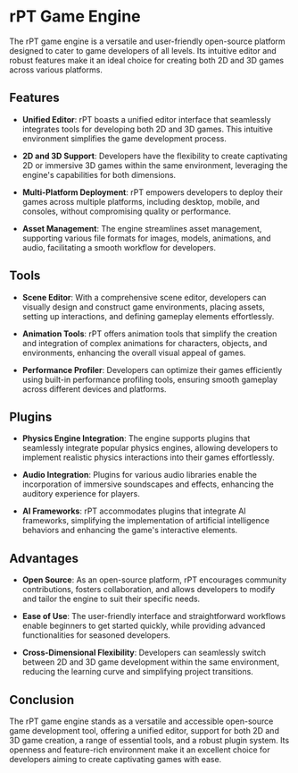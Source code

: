 # rPT Game Engine

The rPT game engine is a versatile and user-friendly open-source platform designed to cater to game developers of all levels. Its intuitive editor and robust features make it an ideal choice for creating both 2D and 3D games across various platforms.

## Features

- **Unified Editor**: rPT boasts a unified editor interface that seamlessly integrates tools for developing both 2D and 3D games. This intuitive environment simplifies the game development process.

- **2D and 3D Support**: Developers have the flexibility to create captivating 2D or immersive 3D games within the same environment, leveraging the engine's capabilities for both dimensions.

- **Multi-Platform Deployment**: rPT empowers developers to deploy their games across multiple platforms, including desktop, mobile, and consoles, without compromising quality or performance.

- **Asset Management**: The engine streamlines asset management, supporting various file formats for images, models, animations, and audio, facilitating a smooth workflow for developers.

## Tools

- **Scene Editor**: With a comprehensive scene editor, developers can visually design and construct game environments, placing assets, setting up interactions, and defining gameplay elements effortlessly.

- **Animation Tools**: rPT offers animation tools that simplify the creation and integration of complex animations for characters, objects, and environments, enhancing the overall visual appeal of games.

- **Performance Profiler**: Developers can optimize their games efficiently using built-in performance profiling tools, ensuring smooth gameplay across different devices and platforms.

## Plugins

- **Physics Engine Integration**: The engine supports plugins that seamlessly integrate popular physics engines, allowing developers to implement realistic physics interactions into their games effortlessly.

- **Audio Integration**: Plugins for various audio libraries enable the incorporation of immersive soundscapes and effects, enhancing the auditory experience for players.

- **AI Frameworks**: rPT accommodates plugins that integrate AI frameworks, simplifying the implementation of artificial intelligence behaviors and enhancing the game's interactive elements.

## Advantages

- **Open Source**: As an open-source platform, rPT encourages community contributions, fosters collaboration, and allows developers to modify and tailor the engine to suit their specific needs.

- **Ease of Use**: The user-friendly interface and straightforward workflows enable beginners to get started quickly, while providing advanced functionalities for seasoned developers.

- **Cross-Dimensional Flexibility**: Developers can seamlessly switch between 2D and 3D game development within the same environment, reducing the learning curve and simplifying project transitions.

## Conclusion

The rPT game engine stands as a versatile and accessible open-source game development tool, offering a unified editor, support for both 2D and 3D game creation, a range of essential tools, and a robust plugin system. Its openness and feature-rich environment make it an excellent choice for developers aiming to create captivating games with ease.